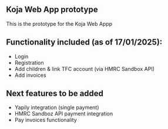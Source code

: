 ## Koja Web App prototype

This is the prototype for the Koja Web Appp

## Functionality included (as of 17/01/2025):
- Login
- Registration
- Add children & link TFC account (via HMRC Sandbox API)
- Add invoices

## Next features to be added

- Yapily integration (single payment)
- HMRC Sandboz API payment integration
- Pay invoices functionality

